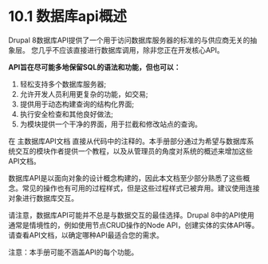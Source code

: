 # 10.1 数据库api概述

Drupal 8数据库API提供了一个用于访问数据库服务器的标准的与供应商无关的抽象层。 您几乎不应该直接进行数据库调用，除非您正在开发核心API。

**API旨在尽可能多地保留SQL的语法和功能，但也可以：**

1. 轻松支持多个数据库服务器;
2. 允许开发人员利用更复杂的功能，如交易;
3. 提供用于动态构建查询的结构化界面;
4. 执行安全检查和其他良好做法;
5. 为模块提供一个干净的界面，用于拦截和修改站点的查询。

在 主数据库API文档  直接从代码中的注释的。本手册部分通过为希望与数据库系统交互的模块作者提供一个教程，以及从管理员的角度对系统的概述来增加这些API文档。

数据库API是以面向对象的设计概念构建的，因此本文档至少部分熟悉了这些概念。常见的操作也有可用的过程样式，但是这些过程样式已被弃用。建议使用连接对象进行数据库交互。

请注意，数据库API可能并不总是与数据交互的最佳选择。Drupal 8中的API使用通常是情境性的，例如使用节点CRUD操作的Node API，创建实体的实体API等。请查看API文档，以确定哪种API最适合您的需求。

注意：本手册可能不涵盖API的每个功能。




